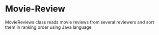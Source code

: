 # Movie-Review
MovieReviews class reads movie reviews from several reviewers and sort them in ranking order using Java language
